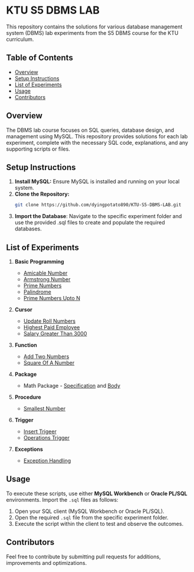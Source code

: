 # KTU S5 DBMS LAB

This repository contains the solutions for various database management system (DBMS) lab experiments from the S5 DBMS course for the KTU curriculum.

## Table of Contents
- [Overview](#overview)
- [Setup Instructions](#setup-instructions)
- [List of Experiments](#list-of-experiments)
- [Usage](#usage)
- [Contributors](#contributors)

## Overview

The DBMS lab course focuses on SQL queries, database design, and management using MySQL. This repository provides solutions for each lab experiment, complete with the necessary SQL code, explanations, and any supporting scripts or files.

## Setup Instructions

1. **Install MySQL:** Ensure MySQL is installed and running on your local system.
2. **Clone the Repository:**
   ```bash
   git clone https://github.com/dyingpotato890/KTU-S5-DBMS-LAB.git
4. **Import the Database**: Navigate to the specific experiment folder and use the provided .sql files to create and populate the required databases.

## List of Experiments

1. **Basic Programming**
   - [Amicable Number](https://github.com/dyingpotato890/KTU-S5-DBMS-LAB/blob/main/Basic%20Programming/amicableNumber.sql)
   - [Armstrong Number](https://github.com/dyingpotato890/KTU-S5-DBMS-LAB/blob/main/Basic%20Programming/armstrong.sql)
   - [Prime Numbers](https://github.com/dyingpotato890/KTU-S5-DBMS-LAB/blob/main/Basic%20Programming/primeNumber.sql)
   - [Palindrome](https://github.com/dyingpotato890/KTU-S5-DBMS-LAB/blob/main/Basic%20Programming/palindrome.sql)
   - [Prime Numbers Upto N](https://github.com/dyingpotato890/KTU-S5-DBMS-LAB/blob/main/Basic%20Programming/primeN.sql)

2. **Cursor**
   - [Update Roll Numbers](https://github.com/dyingpotato890/KTU-S5-DBMS-LAB/blob/main/Cursor/cursorExplicit.sql)
   - [Highest Paid Employee](https://github.com/dyingpotato890/KTU-S5-DBMS-LAB/blob/main/Cursor/highestPaid.sql)
   - [Salary Greater Than 3000](https://github.com/dyingpotato890/KTU-S5-DBMS-LAB/blob/main/Cursor/salaryGT3000.sql)

3. **Function**
   - [Add Two Numbers](https://github.com/dyingpotato890/KTU-S5-DBMS-LAB/blob/main/Function/addNumber.sql)
   - [Square Of A Number](https://github.com/dyingpotato890/KTU-S5-DBMS-LAB/blob/main/Function/squareNumber.sql)

4. **Package**
   - Math Package - [Specification](https://github.com/dyingpotato890/KTU-S5-DBMS-LAB/blob/main/Package/mathPackageSpec.sql) and [Body](https://github.com/dyingpotato890/KTU-S5-DBMS-LAB/blob/main/Package/mathPackage.sql)

5. **Procedure**
   - [Smallest Number](https://github.com/dyingpotato890/KTU-S5-DBMS-LAB/blob/main/Procedure/procedure1.sql)

6. **Trigger**
   - [Insert Trigeer](https://github.com/dyingpotato890/KTU-S5-DBMS-LAB/blob/main/Trigger/insertTrigger.sql)
   - [Operations Trigger](https://github.com/dyingpotato890/KTU-S5-DBMS-LAB/blob/main/Trigger/operationTrigger.sql)
  
7. **Exceptions**
   - [Exception Handling](https://github.com/dyingpotato890/KTU-S5-DBMS-LAB/blob/main/Exceptions/exceptions.sql)
  
## Usage

To execute these scripts, use either **MySQL Workbench** or **Oracle PL/SQL** environments. Import the `.sql` files as follows:

1. Open your SQL client (MySQL Workbench or Oracle PL/SQL).
2. Open the required `.sql` file from the specific experiment folder.
3. Execute the script within the client to test and observe the outcomes.

## Contributors 

Feel free to contribute by submitting pull requests for additions, improvements and optimizations.
